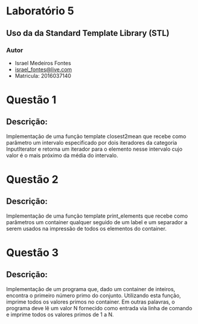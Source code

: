 # Laboratório 5
## Uso da da Standard Template Library (STL)
### Autor
* Israel Medeiros Fontes
* israel_fontes@live.com
* Matricula: 2016037140

# Questão 1
## Descrição:
Implementação de uma função template closest2mean que recebe como parâmetro um intervalo
especificado por dois iteradores da categoria InputIterator e retorna um iterador para o
elemento nesse intervalo cujo valor é o mais próximo da média do intervalo.

# Questão 2
## Descrição:
Implementação de uma função template print_elements que recebe como parâmetros um container
qualquer seguido de um label e um separador a serem usados na impressão de todos os elementos
do container.

# Questão 3
## Descrição:
Implementação de um programa que, dado um container de inteiros, encontra
o primeiro número primo do conjunto. Utilizando esta função, imprime todos os valores primos no
container. Em outras palavras, o programa deve lê um valor N fornecido como entrada via linha
de comando e imprime todos os valores primos de 1 a N.


